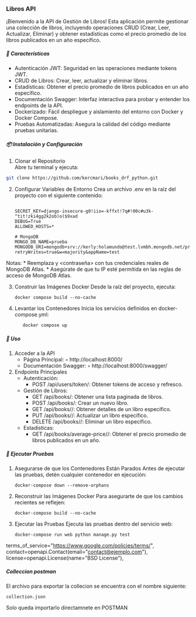 ### Libros API
¡Bienvenido a la API de Gestión de Libros! Esta aplicación permite gestionar una colección de libros, incluyendo operaciones CRUD (Crear, Leer, Actualizar, Eliminar) y obtener estadísticas como el precio promedio de los libros publicados en un año específico.

##### 🚀 Características
* Autenticación JWT: Seguridad en las operaciones mediante tokens JWT.
* CRUD de Libros: Crear, leer, actualizar y eliminar libros.
* Estadísticas: Obtener el precio promedio de libros publicados en un año específico.
* Documentación Swagger: Interfaz interactiva para probar y entender los endpoints de la API.
* Dockerizado: Fácil despliegue y aislamiento del entorno con Docker y Docker Compose.
* Pruebas Automatizadas: Asegura la calidad del código mediante pruebas unitarias.

##### 📦 Instalación y Configuración

1. Clonar el Repositorio  
Abre tu terminal y ejecuta:
```bash
git clone https://github.com/kercmari/books_drf_python.git
```
2. Configurar Variables de Entorno
Crea un archivo .env en la raíz del proyecto con el siguiente contenido:

    ```
    
    SECRET_KEY=django-insecure-g0!iio=-kffxt!7q#!00c#u3k-^tit!zki4gg2k2ob)o($9xad
    DEBUG=True
    ALLOWED_HOSTS=*
    
    # MongoDB
    MONGO_DB_NAME=prueba
    MONGODB_URI=mongodb+srv://kerly:holamundo@test.lvmbh.mongodb.net/prueba?retryWrites=true&w=majority&appName=test
    
    ```

Notas: * Reemplaza <usuario> y <contraseña> con tus credenciales reales de MongoDB Atlas. * Asegúrate de que tu IP esté permitida en las reglas de acceso de MongoDB Atlas.

3. Construir las Imágenes Docker
Desde la raíz del proyecto, ejecuta:
    ```
    docker compose build --no-cache
    ```
4. Levantar los Contenedores
Inicia los servicios definidos en docker-compose.yml:
    ```bash
       docker compose up
    ```

##### 🧭 Uso
1. Acceder a la API
    * Página Principal:
        ◦ http://localhost:8000/
    * Documentación Swagger:
        ◦ http://localhost:8000/swagger/
2. Endpoints Principales
    * Autenticación:
        - POST /api/users/token/: Obtener tokens de acceso y refresco.
    * Gestión de Libros:
        - GET /api/books/: Obtener una lista paginada de libros.
        - POST /api/books/: Crear un nuevo libro.
        - GET /api/books/<id>/: Obtener detalles de un libro específico.
        - PUT /api/books/<id>/: Actualizar un libro específico.
        - DELETE /api/books/<id>/: Eliminar un libro específico.
    * Estadísticas:
        - GET /api/books/average-price/<year>/: Obtener el precio promedio de libros publicados en un año.

##### 🧪 Ejecutar Pruebas

1. Asegurarse de que los Contenedores Están Parados
Antes de ejecutar las pruebas, detén cualquier contenedor en ejecución:

    ```
    docker-compose down --remove-orphans
    ```
1. Reconstruir las Imágenes Docker
Para asegurarte de que los cambios recientes se reflejen:
    ```
    docker-compose build --no-cache
    ```
1. Ejecutar las Pruebas
Ejecuta las pruebas dentro del servicio web:
    ```
    docker-compose run web python manage.py test
    ```
terms_of_service="https://www.google.com/policies/terms/",
        contact=openapi.Contact(email="contact@ejemplo.com"),
        license=openapi.License(name="BSD License"),

##### Colleccion postman
El archivo para exportar la collecion se encuentra   con el nombre siguiente:
```
collection.json
```

Solo queda importarlo directamnete en POSTMAN